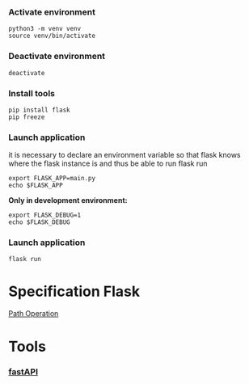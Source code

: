 ### Activate environment
```
python3 -m venv venv  
source venv/bin/activate
```
### Deactivate environment
```
deactivate
```
### Install tools
```
pip install flask
pip freeze
```

### Launch application

it is necessary to declare an environment variable so that flask knows where the flask instance is and thus be able to run flask run

```
export FLASK_APP=main.py
echo $FLASK_APP
```
**Only in development environment:**
```
export FLASK_DEBUG=1
echo $FLASK_DEBUG
```

### Launch application
```
flask run
```

# Specification Flask

[Path Operation](https://fastapi.tiangolo.com/tutorial/path-operation-configuration/?h=path+operation)

# Tools

### [fastAPI](https://fastapi.tiangolo.com/)



